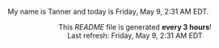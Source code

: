 My name is Tanner and today is Friday, May 9, 2:31 AM EDT.

<p align="center">This <i>README</i> file is generated <b>every 3 hours</b>!</br>Last refresh: Friday, May 9, 2:31 AM EDT<br /></p>
